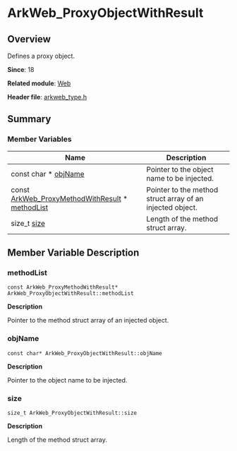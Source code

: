# ArkWeb_ProxyObjectWithResult


## Overview

Defines a proxy object.

**Since**: 18

**Related module**: [Web](_web.md)

**Header file**: [arkweb_type.h](arkweb__type_8h.md)

## Summary


### Member Variables

| Name| Description| 
| -------- | -------- |
| const char \* [objName](#objname) | Pointer to the object name to be injected. | 
| const [ArkWeb_ProxyMethodWithResult](_ark_web___proxy_method_with_result.md) \* [methodList](#methodlist) | Pointer to the method struct array of an injected object. | 
| size_t [size](#size) | Length of the method struct array. | 


## Member Variable Description


### methodList

```
const ArkWeb_ProxyMethodWithResult* ArkWeb_ProxyObjectWithResult::methodList
```
**Description**

Pointer to the method struct array of an injected object.


### objName

```
const char* ArkWeb_ProxyObjectWithResult::objName
```
**Description**

Pointer to the object name to be injected.


### size

```
size_t ArkWeb_ProxyObjectWithResult::size
```
**Description**

Length of the method struct array.

